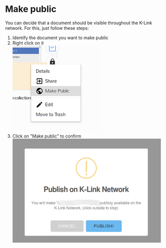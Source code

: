 # Make public
You can decide that a document should be visible throughout the K-Link network. For this, just follow these steps:

1. Identify the document you want to make public
2. Right click on it   
![Make a doc public](./images/make-public.png)
3. Click on "Make public" to confirm
![Confirm publication](./images/publish-on-network.png)

